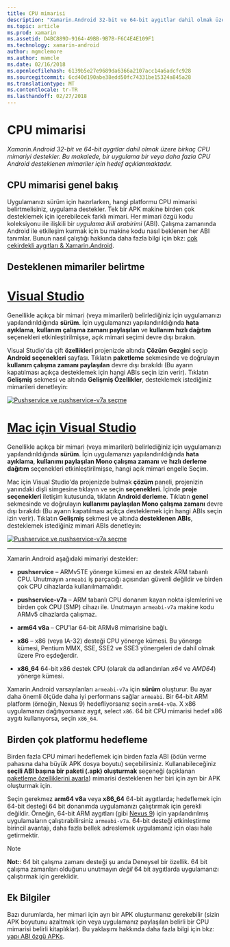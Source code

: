 ```yaml
---
title: CPU mimarisi
description: "Xamarin.Android 32-bit ve 64-bit aygıtlar dahil olmak üzere birkaç CPU mimariyi destekler. Bu makalede, bir uygulama bir veya daha fazla CPU Android desteklenen mimariler için hedef açıklanmaktadır."
ms.topic: article
ms.prod: xamarin
ms.assetid: D4BC889D-9164-49BB-9B7B-F6C4E4E109F1
ms.technology: xamarin-android
author: mgmclemore
ms.author: mamcle
ms.date: 02/16/2018
ms.openlocfilehash: 6139b5e27e9689da6366a2107acc14a6adcfc928
ms.sourcegitcommit: 6cd40d190abe38edd50fc74331be15324a845a28
ms.translationtype: MT
ms.contentlocale: tr-TR
ms.lasthandoff: 02/27/2018
---
```

# <a name="cpu-architectures"></a>CPU mimarisi

_Xamarin.Android 32-bit ve 64-bit aygıtlar dahil olmak üzere birkaç CPU mimariyi destekler. Bu makalede, bir uygulama bir veya daha fazla CPU Android desteklenen mimariler için hedef açıklanmaktadır._

## <a name="cpu-architectures-overview"></a>CPU mimarisi genel bakış

Uygulamanızı sürüm için hazırlarken, hangi platformu CPU mimarisi belirtmelisiniz, uygulama destekler. Tek bir APK makine birden çok desteklemek için içerebilecek farklı mimari. Her mimari özgü kodu koleksiyonu ile ilişkili bir *uygulama ikili arabirimi* (ABI). Çalışma zamanında Android ile etkileşim kurmak için bu makine kodu nasıl beklenen her ABI tanımlar.
Bunun nasıl çalıştığı hakkında daha fazla bilgi için bkz: [çok çekirdekli aygıtları &amp; Xamarin.Android](~/android/deploy-test/multicore-devices.md).


## <a name="how-to-specify-supported-architectures"></a>Desteklenen mimariler belirtme

# <a name="visual-studiotabvswin"></a>[Visual Studio](#tab/vswin)

Genellikle açıkça bir mimari (veya mimarileri) belirlediğiniz için uygulamanızı yapılandırıldığında **sürüm**. İçin uygulamanızı yapılandırıldığında **hata ayıklama**, **kullanım çalışma zamanı paylaşılan** ve **kullanım hızlı dağıtım** seçenekleri etkinleştirilmişse, açık mimari seçimi devre dışı bırakın.

Visual Studio'da çift **özellikleri** projenizde altında **Çözüm Gezgini** seçip **Android seçenekleri** sayfası. Tıklatın **paketleme** sekmesinde ve doğrulayın **kullanım çalışma zamanı paylaşılan** devre dışı bırakıldı (Bu ayarın kapatılması açıkça desteklemek için hangi ABIs seçin izin verir). Tıklatın **Gelişmiş** sekmesi ve altında **Gelişmiş Özellikler**, desteklemek istediğiniz mimarileri denetleyin:

[ ![Pushservice ve pushservice-v7a seçme](cpu-architectures-images/vs/01-abi-selections-sml.png)](cpu-architectures-images/vs/01-abi-selections.png)

# <a name="visual-studio-for-mactabvsmac"></a>[Mac için Visual Studio](#tab/vsmac)

Genellikle açıkça bir mimari (veya mimarileri) belirlediğiniz için uygulamanızı yapılandırıldığında **sürüm**. İçin uygulamanızı yapılandırıldığında **hata ayıklama**, **kullanımı paylaşılan Mono çalışma zamanı** ve **hızlı derleme dağıtım** seçenekleri etkinleştirilmişse, hangi açık mimari engelle Seçim.

Mac için Visual Studio'da projenizde bulmak **çözüm** paneli, projenizin yanındaki dişli simgesine tıklayın ve seçin **seçenekleri**. İçinde **proje seçenekleri** iletişim kutusunda, tıklatın **Android derleme**. Tıklatın **genel** sekmesinde ve doğrulayın **kullanımı paylaşılan Mono çalışma zamanı** devre dışı bırakıldı (Bu ayarın kapatılması açıkça desteklemek için hangi ABIs seçin izin verir). Tıklatın **Gelişmiş** sekmesi ve altında **desteklenen ABIs**, desteklemek istediğiniz mimari ABIs denetleyin:

[ ![Pushservice ve pushservice-v7a seçme](cpu-architectures-images/xs/01-abi-selections-sml.png)](cpu-architectures-images/xs/01-abi-selections.png)

-----


Xamarin.Android aşağıdaki mimariyi destekler:

-   **pushservice** &ndash; ARMv5TE yönerge kümesi en az destek ARM tabanlı CPU. Unutmayın `armeabi` iş parçacığı açısından güvenli değildir ve birden çok CPU cihazlarda kullanılmamalıdır.

-   **pushservice-v7a** &ndash; ARM tabanlı CPU donanım kayan nokta işlemlerini ve birden çok CPU (SMP) cihazı ile. Unutmayın `armeabi-v7a` makine kodu ARMv5 cihazlarda çalışmaz.

-   **arm64 v8a** &ndash; CPU'lar 64-bit ARMv8 mimarisine bağlı.

-   **x86** &ndash; x86 (veya IA-32) desteği CPU yönerge kümesi. Bu yönerge kümesi, Pentium MMX, SSE, SSE2 ve SSE3 yönergeleri de dahil olmak üzere Pro eşdeğerdir.

-   **x86_64** 64-bit x86 destek CPU (olarak da adlandırılan *x64* ve *AMD64*) yönerge kümesi.

Xamarin.Android varsayılanları `armeabi-v7a` için **sürüm** oluşturur. Bu ayar daha önemli ölçüde daha iyi performans sağlar `armeabi`. Bir 64-bit ARM platform (örneğin, Nexus 9) hedefliyorsanız seçin `arm64-v8a`. X x86 uygulamanızı dağıtıyorsanız aygıt, select `x86`. 64 bit CPU mimarisi hedef x86 aygıtı kullanıyorsa, seçin `x86_64`.

## <a name="targeting-multiple-platforms"></a>Birden çok platformu hedefleme

Birden fazla CPU mimari hedeflemek için birden fazla ABI (ödün verme pahasına daha büyük APK dosya boyutu) seçebilirsiniz. Kullanabileceğiniz **seçili ABI başına bir paketi (.apk) oluşturmak** seçeneği (açıklanan [paketleme özelliklerini ayarla](~/android/deploy-test/release-prep/index.md#Set_Packaging_Properties)) mimarisi desteklenen her biri için ayrı bir APK oluşturmak için.

Seçin gerekmez **arm64 v8a** veya **x86_64** 64-bit aygıtlarda; hedeflemek için 64-bit desteği 64 bit donanımda uygulamanızı çalıştırmak için gerekli değildir. Örneğin, 64-bit ARM aygıtları (gibi [Nexus 9](http://www.google.com/nexus/9/)) için yapılandırılmış uygulamaların çalıştırabilirsiniz `armeabi-v7a`. 64-bit desteği etkinleştirme birincil avantajı, daha fazla bellek adreslemek uygulamanız için olası hale getirmektir.

> [!NOTE]
> **Not:**: 64 bit çalışma zamanı desteği şu anda Deneysel bir özellik. 64 bit çalışma zamanları olduğunu unutmayın *değil* 64 bit aygıtlarda uygulamanızı çalıştırmak için gereklidir. 

## <a name="additional-information"></a>Ek Bilgiler

Bazı durumlarda, her mimari için ayrı bir APK oluşturmanız gerekebilir (sizin APK boyutunu azaltmak için veya uygulamanız paylaşılan belirli bir CPU mimarisi belirli kitaplıklar).
Bu yaklaşımı hakkında daha fazla bilgi için bkz: [yapı ABI özgü APKs](~/android/deploy-test/building-apps/abi-specific-apks.md).
